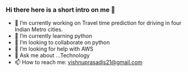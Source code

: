 ### Hi there here is a short intro on me 👋


- 🔭 I’m currently working on Travel time prediction for driving in four Indian Metro cities.
- 🌱 I’m currently learning python
- 👯 I’m looking to collaborate on python
- 🤔 I’m looking for help with AWS
- 💬 Ask me about ...Technology
- 📫 How to reach me: vishnuprasadjs21@gmail.com
